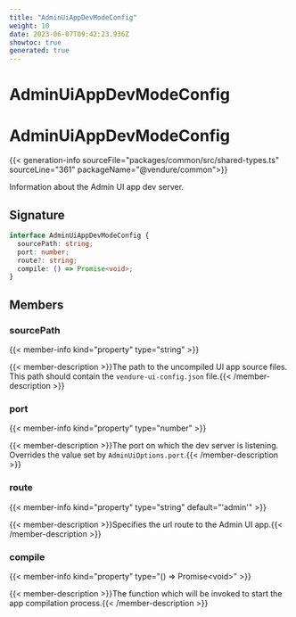 ```yaml
---
title: "AdminUiAppDevModeConfig"
weight: 10
date: 2023-06-07T09:42:23.936Z
showtoc: true
generated: true
---
```

<!-- This file was generated from the Vendure source. Do not modify. Instead, re-run the "docs:build" script -->

# AdminUiAppDevModeConfig
<div class="symbol">


# AdminUiAppDevModeConfig

{{< generation-info sourceFile="packages/common/src/shared-types.ts" sourceLine="361" packageName="@vendure/common">}}

Information about the Admin UI app dev server.

## Signature

```TypeScript
interface AdminUiAppDevModeConfig {
  sourcePath: string;
  port: number;
  route?: string;
  compile: () => Promise<void>;
}
```
## Members

### sourcePath

{{< member-info kind="property" type="string"  >}}

{{< member-description >}}The path to the uncompiled UI app source files. This path should contain the `vendure-ui-config.json` file.{{< /member-description >}}

### port

{{< member-info kind="property" type="number"  >}}

{{< member-description >}}The port on which the dev server is listening. Overrides the value set by `AdminUiOptions.port`.{{< /member-description >}}

### route

{{< member-info kind="property" type="string" default="'admin'"  >}}

{{< member-description >}}Specifies the url route to the Admin UI app.{{< /member-description >}}

### compile

{{< member-info kind="property" type="() =&#62; Promise&#60;void&#62;"  >}}

{{< member-description >}}The function which will be invoked to start the app compilation process.{{< /member-description >}}


</div>

